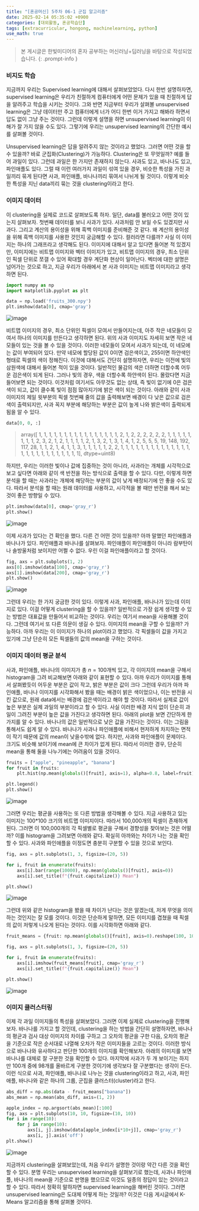 ```yaml
---
title: "[혼공머신] 5주차 06-1 군집 알고리즘"
date: 2025-02-14 05:35:02 +0900
categories: [대외활동, 혼공학습단]
tags: [extracurricular, hongong, machinelearning, python]
use_math: true
---
```

> 본 게시글은 한빛미디어의 혼자 공부하는 머신러닝+딥러닝을 바탕으로 작성되었습니다.
{: .prompt-info }

### 비지도 학습
지금까지 우리는 Supervised learning에 대해서 살펴보았었다. 다시 한번 설명하자면, supervised learning은 우리가 친절하게 컴퓨터에게 어떤 문제가 있을 때 친절하게 답을 알려주고 학습을 시키는 것이다. 그와 반면 지금부터 우리가 살펴볼 unsupervised learning은 그냥 데이터만 주고 컴퓨터에게 너가 어디 한번 이거 가지고 해봐라 하면서 답도 없이 그냥 주는 것이다. 그런데 이렇게 설명을 하면 unsupervised learning이 이해가 잘 가지 않을 수도 있다. 그렇기에 우리는 unsupervised learning의 간단한 예시를 살펴볼 것이다.

Unsupervised learning은 답을 알려주지 않는 것이라고 했었다. 그러면 어떤 것을 할 수 있을까? 바로 군집화(Clustering)가 가능하다. Clustering은 또 무엇일까? 예를 들어 과일이 있다. 그런데 과일은 한 가지만 존재하지 않는다. 사과도 있고, 바나나도 있고, 파인애플도 있다. 그럴 때 이런 여러가지 과일이 섞여 있을 경우, 비슷한 특성을 가진 과일끼리 묶게 된다면 사과, 파인애플, 바나나끼리 묶여서 나뉘게 될 것이다. 이렇게 비슷한 특성을 지닌 data끼리 묶는 것을 clustering이라고 한다. 

### 이미지 데이터
이 clustering을 실제로 코드로 살펴보도록 하자. 일단, data를 불러오고 어떤 것이 있는지 살펴보자. 첫번째 데이터를 보니 사과가 있다. 사과처럼 안 보일 수도 있겠지만 사과다. 그리고 계산의 용이성을 위해 흑백 이미지를 준비해준 것 같다. 왜 계산의 용이성을 위해 흑백 이미지를 사용한 것인지 궁금해할 수 있다. 컬러라면 다를까? 사실 이 이미지는 하나의 그래프라고 생각해도 된다. 이미지에 대해서 알고 있다면 들어본 적 있겠지만, 이미지에는 비트맵 이미지와 벡터 이미지가 있고, 비트맵 이미지의 경우, 최소 단위인 픽셀 단위로 쪼갤 수 있어 확대할 경우 계단화 현상이 일어난다. 벡터에 대한 설명은 넘어가는 것으로 하고, 지금 우리가 아래에서 본 사과 이미지는 비트맵 이미지라고 생각하면 된다.
```python
import numpy as np
import matplotlib.pyplot as plt

data = np.load('fruits_300.npy')
plt.imshow(data[0], cmap='gray')
```
![image](https://www.dropbox.com/scl/fi/5tiqbvxkw7l6lsx464wo5/1.jpg?rlkey=b8nneqhy36wc9kqyprruqltuv&st=3u3plu14&raw=1)

비트맵 이미지의 경우, 최소 단위인 픽셀이 모여서 만들어지는데, 아주 작은 네모들이 모여서 하나의 이미지를 만든다고 생각하면 된다. 위의 사과 이미지도 자세히 보면 작은 네모들이 있는 것을 볼 수 있을 것이다. 이러한 네모들이 모여서 사과가 되는데, 이 네모에는 값이 부여되어 있다. 만약 네모에 할당된 값이 0이면 검은색이고, 255이면 하얀색인 형태로 픽셀의 색이 정해진다. 이것에 대해서도 간단히 설명하자면, 우리는 이전에 빛의 삼원색에 대해서 들어본 적이 있을 것이다. 일반적인 물감의 색은 더하면 더할수록 어두운 검은색이 되게 된다. 그러나 빛의 경우, 색을 더할수록 하얀색이 된다. 몰랐다면 지금 들어보면 되는 것이다. 이것처럼 여기서도 아무것도 없는 상태, 즉 빛이 없기에 0은 검은색이 되고, 값이 클수록 빛이 점점 많아지기에 밝은 색이 되는 것이다. 아래와 같이 사과 이미지의 제일 윗부분의 픽셀 첫번째 줄의 값을 출력해보면 배경이 다 낮은 값으로 검은색이 출력되지만, 사과 꼭지 부분에 해당하는 부분은 값이 높게 나와 밝은색이 출력되게 됨을 알 수 있다.
```python
data[0, 0, :]
```
> array([  1,   1,   1,   1,   1,   1,   1,   1,   1,   1,   1,   1,   1,
         1,   1,   1,   2,   1,   2,   2,   2,   2,   2,   2,   1,   1,
         1,   1,   1,   1,   1,   1,   2,   3,   2,   1,   2,   1,   1,
         1,   1,   2,   1,   3,   2,   1,   3,   1,   4,   1,   2,   5,
         5,   5,  19, 148, 192, 117,  28,   1,   1,   2,   1,   4,   1,
         1,   3,   1,   1,   1,   1,   1,   2,   2,   1,   1,   1,   1,
         1,   1,   1,   1,   1,   1,   1,   1,   1,   1,   1,   1,   1,
         1,   1,   1,   1,   1,   1,   1,   1,   1], dtype=uint8)

하지만, 우리는 이러한 빛이나 값에 집중하는 것이 아니라, 사과라는 개체를 시각적으로 보고 싶다면 아래와 같이 색 반전을 하는 방식으로 출력을 할 수 있다. 다만, 이렇게 하면 분석을 할 때는 사과라는 개체에 해당하는 부분의 값이 낮게 배정되기에 안 좋을 수도 있다. 따라서 분석을 할 때는 원래 데이터를 사용하고, 시각적을 볼 때만 반전을 해서 보는 것이 좋은 방향일 수 있다.
```python
plt.imshow(data[0], cmap='gray_r')
plt.show()
```
![image](https://www.dropbox.com/scl/fi/v71r7ofh2sirh3ychapom/2.jpg?rlkey=ifs660dl91nkbc41oilaupsp2&st=g7i3lvk0&raw=1)

이제 사과가 있다는 건 확인을 했다. 다른 건 어떤 것이 있을까? 아까 말했던 파인애플과 바나나가 있다. 파인애플과 바나나를 살펴보자. 파인애플이 파인애플이 아니라 람부탄이나 솔방울처럼 보이지만 어쩔 수 없다. 우린 이걸 파인애플이라고 할 것이다. 
```python
fig, axs = plt.subplots(1, 2)
axs[0].imshow(data[100], cmap='gray_r')
axs[1].imshow(data[200], cmap='gray_r')
plt.show()
```
![image](https://www.dropbox.com/scl/fi/c5zt4wmwjzsef0b0an784/3.jpg?rlkey=xujtp9wm14x4g65fuqmxafmom&st=kibxwm05&raw=1)

그런데 우리는 한 가지 궁금한 것이 있다. 이렇게 사과, 파인애플, 바나나가 있는데 이미지로 있다. 이걸 어떻게 clustering을 할 수 있을까? 일반적으로 가장 쉽게 생각할 수 있는 방법은 대표값을 만들어서 비교하는 것이다. 우리는 여기서 mean을 사용해볼 것이다. 그런데 여기서 또 다른 의문이 생길 수 있다. 이미지의 mean을 구할 수 있을까? 가능하다. 아까 우리는 이 이미지가 하나의 plot이라고 했었다. 각 픽셀들이 값을 가지고 있기에 그냥 단순히 모든 픽셀들의 값의 mean을 구하는 것이다. 

### 이미지 데이터 평균 분석
사과, 파인애플, 바나나의 이미지가 총 $n=100$개씩 있고, 각 이미지의 mean을 구해서 histogram을 그려 비교해보면 아래와 같이 표현할 수 있다. 아까 우리가 이미지를 통해서 살펴봤듯이 어두운 부분은 값이 작고, 밝은 부분은 값이 크다 그런데 우리가 아까 파인애플, 바나나 이미지를 시각화해서 봤을 때는 배경이 밝은 색이었으나, 이는 반전을 시킨 값으로, 원래 data에서는 배경에 검은색이라고 해야 할 것이다. 따라서 실제로 값이 높은 부분은 실제 과일의 부분이라고 할 수 있다. 사실 이러한 배경 지식 없이 단순히 과일이 그려진 부분이 높은 값을 가진다고 생각하면 된다. 아래의 plot을 보면 간단하게 한 가지를 알 수 있다. 바나나의 값은 일반적으로 낮은 값을 가진다는 것이다. 이는 그림을 통해서도 쉽게 알 수 있다. 바나나가 사과나 파인애플에 비해서 현저하게 차지하는 면적이 작기 때문에 값의 mean이 낮을수밖에 없다. 하지만, 사과와 파인애플이 문제이다. 크기도 비슷해 보이기에 mean에 큰 차이가 없게 된다. 따라서 이러한 경우, 단순히 mean을 통해 둘을 나누기에는 어려움이 있을 것이다.
```python
fruits = ["apple", "pineapple", "banana"]
for fruit in fruits:
    plt.hist(np.mean(globals()[fruit], axis=1), alpha=0.8, label=fruit)

plt.legend()
plt.show()
```
![image](https://www.dropbox.com/scl/fi/76rhp1f4ts0ef0k5e0hf3/4.jpg?rlkey=co3mzlzz0nufm7937chfl8l44&st=p4f3mtyt&raw=1)

그러면 우리는 평균을 사용하는 또 다른 방법을 생각해볼 수 있다. 지금 사용하고 있는 이미지는 100*100 크기의 비트맵 이미지이다. 따라서 100,000개의 픽셀이 존재하게 된다. 그러면 이 100,000개의 각 픽셀별로 평균을 구해서 경향성을 찾아보는 것은 어떨까? 이를 histogram을 그려보면 아래와 같다. 확실히 아까와는 차이가 나는 것을 확인할 수 있다. 사과와 파인애플을 이정도면 충분히 구분할 수 있을 것으로 보인다.

```python
fig, axs = plt.subplots(1, 3, figsize=(20, 5))

for i, fruit in enumerate(fruits):
    axs[i].bar(range(10000), np.mean(globals()[fruit], axis=0))
    axs[i].set_title(f"{fruit.capitalize()} Mean")

plt.show()
```
![image](https://www.dropbox.com/scl/fi/c9vb7fznssjs2gxfob9g5/5.jpg?rlkey=2iz3uyt8vw7zb01m3wnhl3w3h&st=imkuzxlb&raw=1)

그런데 위와 같은 histogram을 봤을 때 차이가 난다는 것은 알겠는데, 저게 무엇을 의미하는 것인지는 잘 모를 것이다. 이것은 단순하게 말하면, 모든 이미지를 겹쳤을 때 픽셀의 값이 저렇게 나오게 된다는 것이다. 이를 시각화하면 아래와 같다.
```python
fruit_means = {fruit: np.mean(globals()[fruit], axis=0).reshape(100, 100) for fruit in fruits}

fig, axs = plt.subplots(1, 3, figsize=(20, 5))

for i, fruit in enumerate(fruits):
    axs[i].imshow(fruit_means[fruit], cmap='gray_r')
    axs[i].set_title(f"{fruit.capitalize()} Mean")

plt.show()
```
![image](https://www.dropbox.com/scl/fi/guo1t7ed9o6mx2z158h9i/6.jpg?rlkey=54tdexjbd2a3isw5w8rhjxz20&st=tf2bov4n&raw=1)

### 이미지 클러스터링
이제 각 과일 이미지들의 특성을 살펴보았다. 그러면 이제 실제로 clustering을 진행해보자. 바나나를 가지고 할 것인데, clustering을 하는 방법을 간단히 설명하자면, 바나나의 평균과 검사 대상 이미지의 차이를 구하고 그 오차의 평균을 구한 다음, 오차의 평균을 기준으로 작은 순서대로 나열해 오차가 작은 이미지들을 고르는 것이다. 이러한 방식으로 바나나와 유사하다고 판단한 100개의 이미지를 확인해보자. 아래의 이미지를 보면 바나나를 대체로 잘 구분한 것을 확인할 수 있다. 마지막에 사과가 두 개 보이기는 하지만 100개 중에 98개를 올바르게 구분한 것이기에 생각보다 잘 구분했다는 생각이 든다. 이런 식으로 사과, 파인애플, 바나나로 나누는 것을 clustering이라고 하고, 사과, 파인애플, 바나나와 같은 하나의 그룹, 군집을 클러스터(cluster)라고 한다.

```python
abs_diff = np.abs(data - fruit_means["banana"])
abs_mean = np.mean(abs_diff, axis=(1, 2))

apple_index = np.argsort(abs_mean)[:100]
fig, axs = plt.subplots(10, 10, figsize=(10, 10))
for i in range(10):
    for j in range(10):
        axs[i, j].imshow(data[apple_index[i*10+j]], cmap='gray_r')
        axs[i, j].axis('off')
plt.show()
```
![image](https://www.dropbox.com/scl/fi/sgki17emdh3hnf2j9c9iu/7.jpg?rlkey=u7ecqdq04uhhfsagsllyjxhy8&st=1y1f3bo2&raw=1)

지금까지 clustering을 살펴보았는데, 처음 우리가 설명한 것이랑 약간 다른 것을 확인할 수 있다. 분명 우리는 unsupervised learning을 살펴보기로 했는데, 사과나 파인애플, 바나나의 mean을 기준으로 판명을 했으므로 이것도 일종의 정답이 있는 것이라고 할 수 있다. 따라서 정확히 말하자면 supervised learning을 해버린 것이다. 그러면 unsupervised learning은 도대체 어떻게 하는 것일까? 이것은 다음 게시글에서 K-Means 알고리즘을 통해 살펴볼 것이다.